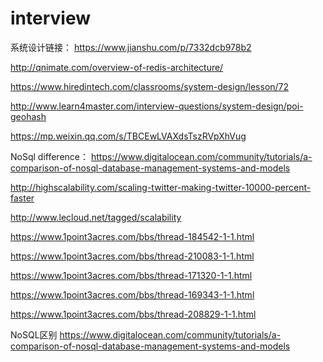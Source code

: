 # interview

系统设计链接：
https://www.jianshu.com/p/7332dcb978b2

http://qnimate.com/overview-of-redis-architecture/

https://www.hiredintech.com/classrooms/system-design/lesson/72

http://www.learn4master.com/interview-questions/system-design/poi-geohash

https://mp.weixin.qq.com/s/TBCEwLVAXdsTszRVpXhVug


NoSql difference：
https://www.digitalocean.com/community/tutorials/a-comparison-of-nosql-database-management-systems-and-models

http://highscalability.com/scaling-twitter-making-twitter-10000-percent-faster

http://www.lecloud.net/tagged/scalability

https://www.1point3acres.com/bbs/thread-184542-1-1.html

https://www.1point3acres.com/bbs/thread-210083-1-1.html

https://www.1point3acres.com/bbs/thread-171320-1-1.html

https://www.1point3acres.com/bbs/thread-169343-1-1.html

https://www.1point3acres.com/bbs/thread-208829-1-1.html


NoSQL区别
https://www.digitalocean.com/community/tutorials/a-comparison-of-nosql-database-management-systems-and-models


